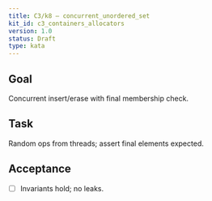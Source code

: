 ```yaml
---
title: C3/k8 — concurrent_unordered_set
kit_id: c3_containers_allocators
version: 1.0
status: Draft
type: kata
---
```

## Goal
Concurrent insert/erase with final membership check.
## Task
Random ops from threads; assert final elements expected.
## Acceptance
- [ ] Invariants hold; no leaks.